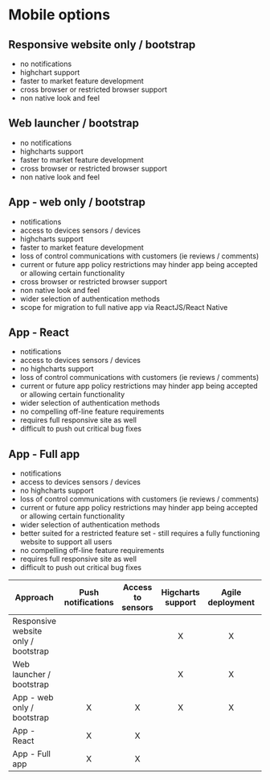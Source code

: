 

# Mobile options

## Responsive website only / bootstrap
- no notifications
- highchart support
- faster to market feature development
- cross browser or restricted browser support
- non native look and feel


## Web launcher / bootstrap
- no notifications
- highcharts support
- faster to market feature development
- cross browser or restricted browser support
- non native look and feel


## App - web only / bootstrap
- notifications
- access to devices sensors / devices
- highcharts support
- faster to market feature development
- loss of control communications with customers (ie reviews / comments)
- current or future app policy restrictions may hinder app being accepted or allowing certain functionality
- cross browser or restricted browser support
- non native look and feel
- wider selection of authentication methods
- scope for migration to full native app via ReactJS/React Native

## App - React
- notifications
- access to devices sensors / devices
- no highcharts support
- loss of control communications with customers (ie reviews / comments)
- current or future app policy restrictions may hinder app being accepted or allowing certain functionality
- wider selection of authentication methods
- no compelling off-line feature requirements
- requires full responsive site as well
- difficult to push out critical bug fixes


## App - Full app
- notifications
- access to devices sensors / devices
- no highcharts support
- loss of control communications with customers (ie reviews / comments)
- current or future app policy restrictions may hinder app being accepted or allowing certain functionality
- wider selection of authentication methods
- better suited for a restricted feature set - still requires a fully functioning website to support all users
- no compelling off-line feature requirements
- requires full responsive site as well
- difficult to push out critical bug fixes


| Approach      | Push notifications           | Access to sensors  | Higcharts support | Agile deployment | Native L&F | Code reuse | More auth options | Central user mgmt | Launch icon support |
| ------------- |:-------------:| :-----:|:-----:|:-----:|:-----:|:-----:|:-----:|:-----:|:-----:|
| Responsive website only / bootstrap     |||X|X||X||X|X|
|  Web launcher / bootstrap               |||X|X||X||X|X|
| App - web only / bootstrap              |X|X|X|X||X|X|X|X|
|  App - React       |X|X|||X|X|X||X|
|  App - Full app|X|X|||X||X||X|
